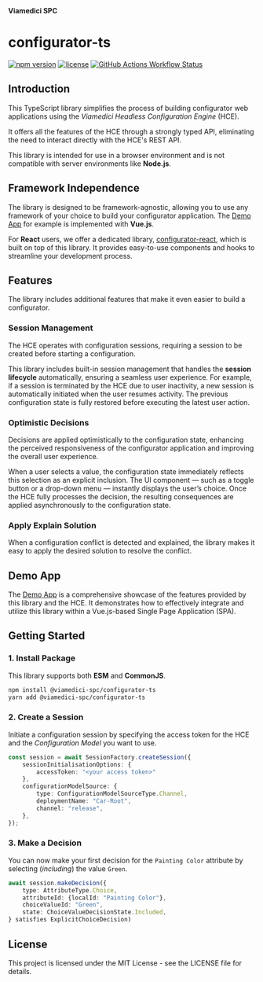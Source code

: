 <div >
  <strong>Viamedici SPC</strong>
</div>

# configurator-ts

[![npm version](https://img.shields.io/npm/v/@viamedici-spc/configurator-ts)](https://www.npmjs.com/package/@viamedici-spc/configurator-ts)
[![license](https://img.shields.io/npm/l/@viamedici-spc/configurator-ts)](https://github.com/viamedici-spc/configurator-ts/blob/main/LICENSE)
[![GitHub Actions Workflow Status](https://img.shields.io/github/actions/workflow/status/viamedici-spc/configurator-ts/main.yml?branch=main)](https://github.com/viamedici-spc/configurator-ts/actions/workflows/main.yml?query=branch%3Amain)

## Introduction

This TypeScript library simplifies the process of building configurator web applications using the _Viamedici Headless
Configuration Engine_ (HCE).

It offers all the features of the HCE through a strongly typed API, eliminating the need to
interact directly with the HCE's REST API.

This library is intended for use in a browser environment and is not compatible with server environments
like **Node.js**.

## Framework Independence

The library is designed to be framework-agnostic, allowing you to use any framework of your choice to build your
configurator application. The [Demo App](https://github.com/viamedici-spc/configurator-ts-demo) for example is
implemented with **Vue.js**.

For **React** users, we offer a dedicated
library, [configurator-react](https://github.com/viamedici-spc/configurator-react), which is built on top of this
library. It provides easy-to-use components and hooks to streamline your development process.

## Features

The library includes additional features that make it even easier to build a configurator.

### Session Management

The HCE operates with configuration sessions, requiring a session to be created before starting a configuration.

This library includes built-in session management that handles the **session lifecycle** automatically, ensuring a
seamless user experience. For example, if a session is terminated by the HCE due to user inactivity, a new session is
automatically initiated when the user resumes activity. The previous configuration state is fully restored before
executing the latest user action.

### Optimistic Decisions

Decisions are applied optimistically to the configuration state, enhancing the perceived responsiveness of the
configurator application and improving the overall user experience.

When a user selects a value, the configuration state immediately reflects this selection as an explicit inclusion. The
UI component — such as a toggle button or a drop-down menu — instantly displays the user’s choice. Once the HCE fully
processes the decision, the resulting consequences are applied asynchronously to the configuration state.

### Apply Explain Solution

When a configuration conflict is detected and explained, the library makes it easy to apply the desired solution to
resolve the conflict.

## Demo App

The [Demo App](https://github.com/viamedici-spc/configurator-ts-demo) is a comprehensive showcase of the features
provided by this library and the HCE. It demonstrates how to effectively integrate and utilize this library within a
Vue.js-based Single Page Application (SPA).

## Getting Started

### 1. Install Package

This library supports both **ESM** and **CommonJS**.

```bash
npm install @viamedici-spc/configurator-ts
yarn add @viamedici-spc/configurator-ts
```

### 2. Create a Session

Initiate a configuration session by specifying the access token for the HCE and the _Configuration Model_ you
want to use.

```typescript
const session = await SessionFactory.createSession({
    sessionInitialisationOptions: {
        accessToken: "<your access token>"
    },
    configurationModelSource: {
        type: ConfigurationModelSourceType.Channel,
        deploymentName: "Car-Root",
        channel: "release",
    },
});
```

### 3. Make a Decision

You can now make your first decision for the `Painting Color` attribute by selecting (_including_) the value `Green`.

```typescript
await session.makeDecision({
    type: AttributeType.Choice,
    attributeId: {localId: "Painting Color"},
    choiceValueId: "Green",
    state: ChoiceValueDecisionState.Included,
} satisfies ExplicitChoiceDecision)
```

## License

This project is licensed under the MIT License - see the LICENSE file for details.